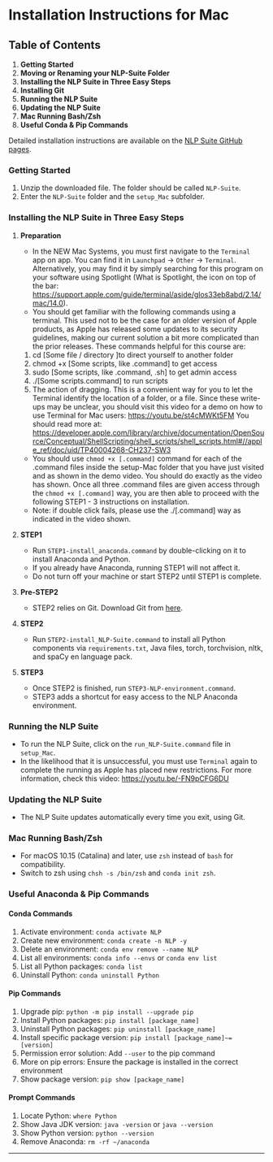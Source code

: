 # Installation Instructions for Mac

## Table of Contents

1. **Getting Started**
2. **Moving or Renaming your NLP-Suite Folder**
3. **Installing the NLP Suite in Three Easy Steps**
4. **Installing Git**
5. **Running the NLP Suite**
6. **Updating the NLP Suite**
7. **Mac Running Bash/Zsh**
8. **Useful Conda & Pip Commands**

Detailed installation instructions are available on the [NLP Suite GitHub pages](https://github.com/NLP-Suite/NLP-Suite/wiki/Install-the-NLP-Suite).

### Getting Started

1. Unzip the downloaded file. The folder should be called `NLP-Suite`.
2. Enter the `NLP-Suite` folder and the `setup_Mac` subfolder.

### Installing the NLP Suite in Three Easy Steps
1. **Preparation**
   - In the NEW Mac Systems, you must first navigate to the `Terminal` app on app. You can find it in `Launchpad` -> `Other` -> `Terminal`. Alternatively, you may find it by simply searching for this program on your software using Spotlight (What is Spotlight, the icon on top of the bar: https://support.apple.com/guide/terminal/aside/glos33eb8abd/2.14/mac/14.0). 
   - You should get familiar with the following commands using a terminal. This used not to be the case for an older version of Apple products, as Apple has released some updates to its security guidelines, making our current solution a bit more complicated than the prior releases. These commands helpful for this course are:
   1) cd [Some file / directory ]to direct yourself to another folder
   2) chmod +x [Some scripts, like .command] to get access
   3) sudo [Some scripts, like .command, .sh] to get admin access
   4) ./[Some scripts.command] to run scripts
   5) The action of dragging. This is a convenient way for you to let the Terminal identify the location of a folder, or a file.
   Since these write-ups may be unclear, you should visit this video for a demo on how to use Terminal for Mac users: https://youtu.be/st4cMWKt5FM
   You should read more at: https://developer.apple.com/library/archive/documentation/OpenSource/Conceptual/ShellScripting/shell_scripts/shell_scripts.html#//apple_ref/doc/uid/TP40004268-CH237-SW3
   - You should use `chmod +x [.command]` command for each of the .command files inside the setup-Mac folder that you have just visited and as shown in the demo video. You should do exactly as the video has shown. Once all three .command files are given access through the `chmod +x [.command]` way, you are then able to proceed with the following STEP1 - 3 instructions on installation. 
   - Note: if double click fails, please use the ./[.command] way as indicated in the video shown.

2. **STEP1**
   - Run `STEP1-install_anaconda.command` by double-clicking on it to install Anaconda and Python.
   - If you already have Anaconda, running STEP1 will not affect it.
   - Do not turn off your machine or start STEP2 until STEP1 is complete.

3. **Pre-STEP2**
   - STEP2 relies on Git. Download Git from [here](https://git-scm.com/download/mac).

4. **STEP2**
   - Run `STEP2-install_NLP-Suite.command` to install all Python components via `requirements.txt`, Java files, torch, torchvision, nltk, and spaCy en language pack.

5. **STEP3**
   - Once STEP2 is finished, run `STEP3-NLP-environment.command`.
   - STEP3 adds a shortcut for easy access to the NLP Anaconda environment.


### Running the NLP Suite

- To run the NLP Suite, click on the `run_NLP-Suite.command` file in `setup_Mac`.
- In the likelihood that it is unsuccessful, you must use `Terminal` again to complete the running as Apple has placed new restrictions. For more information, check this video: https://youtu.be/-FN9pCFG6DU

### Updating the NLP Suite

- The NLP Suite updates automatically every time you exit, using Git.

### Mac Running Bash/Zsh

- For macOS 10.15 (Catalina) and later, use `zsh` instead of `bash` for compatibility.
- Switch to zsh using `chsh -s /bin/zsh` and `conda init zsh`.

### Useful Anaconda & Pip Commands

#### Conda Commands

1. Activate environment: `conda activate NLP`
2. Create new environment: `conda create -n NLP -y`
3. Delete an environment: `conda env remove --name NLP`
4. List all environments: `conda info --envs` or `conda env list`
5. List all Python packages: `conda list`
6. Uninstall Python: `conda uninstall Python`

#### Pip Commands

1. Upgrade pip: `python -m pip install --upgrade pip`
2. Install Python packages: `pip install [package_name]`
3. Uninstall Python packages: `pip uninstall [package_name]`
4. Install specific package version: `pip install [package_name]~=[version]`
5. Permission error solution: Add `--user` to the pip command
6. More on pip errors: Ensure the package is installed in the correct environment
7. Show package version: `pip show [package_name]`

#### Prompt Commands

1. Locate Python: `where Python`
2. Show Java JDK version: `java -version` or `java --version`
3. Show Python version: `python --version`
4. Remove Anaconda: `rm -rf ~/anaconda`

---
